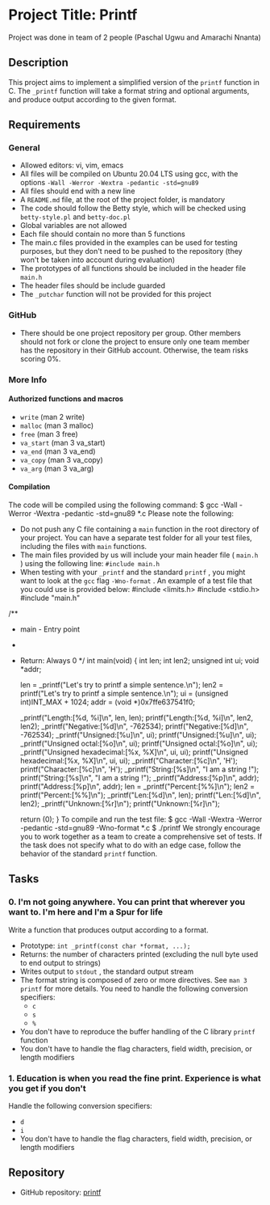 # Project Title: Printf
Project was done in team of 2 people (Paschal Ugwu and Amarachi Nnanta)

## Description

This project aims to implement a simplified version of the  `printf`  function in C. The  `_printf`  function will take a format string and optional arguments, and produce output according to the given format.

## Requirements

### General

- Allowed editors: vi, vim, emacs
- All files will be compiled on Ubuntu 20.04 LTS using gcc, with the options  `-Wall -Werror -Wextra -pedantic -std=gnu89` 
- All files should end with a new line
- A  `README.md`  file, at the root of the project folder, is mandatory
- The code should follow the Betty style, which will be checked using  `betty-style.pl`  and  `betty-doc.pl` 
- Global variables are not allowed
- Each file should contain no more than 5 functions
- The main.c files provided in the examples can be used for testing purposes, but they don't need to be pushed to the repository (they won't be taken into account during evaluation)
- The prototypes of all functions should be included in the header file  `main.h` 
- The header files should be include guarded
- The  `_putchar`  function will not be provided for this project

### GitHub

- There should be one project repository per group. Other members should not fork or clone the project to ensure only one team member has the repository in their GitHub account. Otherwise, the team risks scoring 0%.

### More Info

#### Authorized functions and macros

-  `write`  (man 2 write)
-  `malloc`  (man 3 malloc)
-  `free`  (man 3 free)
-  `va_start`  (man 3 va_start)
-  `va_end`  (man 3 va_end)
-  `va_copy`  (man 3 va_copy)
-  `va_arg`  (man 3 va_arg)

#### Compilation

The code will be compiled using the following command:
$ gcc -Wall -Werror -Wextra -pedantic -std=gnu89 *.c
Please note the following:

- Do not push any C file containing a  `main`  function in the root directory of your project. You can have a separate test folder for all your test files, including the files with  `main`  functions.
- The main files provided by us will include your main header file ( `main.h` ) using the following line:  `#include main.h` 
- When testing with your  `_printf`  and the standard  `printf` , you might want to look at the  `gcc`  flag  `-Wno-format` . An example of a test file that you could use is provided below:
#include <limits.h>
#include <stdio.h>
#include "main.h"

/**
 * main - Entry point
 *
 * Return: Always 0
 */
int main(void)
{
	int len;
	int len2;
	unsigned int ui;
	void *addr;

	len = _printf("Let's try to printf a simple sentence.\n");
	len2 = printf("Let's try to printf a simple sentence.\n");
	ui = (unsigned int)INT_MAX + 1024;
	addr = (void *)0x7ffe637541f0;

	_printf("Length:[%d, %i]\n", len, len);
	printf("Length:[%d, %i]\n", len2, len2);
	_printf("Negative:[%d]\n", -762534);
	printf("Negative:[%d]\n", -762534);
	_printf("Unsigned:[%u]\n", ui);
	printf("Unsigned:[%u]\n", ui);
	_printf("Unsigned octal:[%o]\n", ui);
	printf("Unsigned octal:[%o]\n", ui);
	_printf("Unsigned hexadecimal:[%x, %X]\n", ui, ui);
	printf("Unsigned hexadecimal:[%x, %X]\n", ui, ui);
	_printf("Character:[%c]\n", 'H');
	printf("Character:[%c]\n", 'H');
	_printf("String:[%s]\n", "I am a string !");
	printf("String:[%s]\n", "I am a string !");
	_printf("Address:[%p]\n", addr);
	printf("Address:[%p]\n", addr);
	len = _printf("Percent:[%%]\n");
	len2 = printf("Percent:[%%]\n");
	_printf("Len:[%d]\n", len);
	printf("Len:[%d]\n", len2);
	_printf("Unknown:[%r]\n");
	printf("Unknown:[%r]\n");

	return (0);
}
To compile and run the test file:
$ gcc -Wall -Wextra -Werror -pedantic -std=gnu89 -Wno-format *.c
$ ./printf
We strongly encourage you to work together as a team to create a comprehensive set of tests. If the task does not specify what to do with an edge case, follow the behavior of the standard  `printf`  function.

## Tasks

### 0. I'm not going anywhere. You can print that wherever you want to. I'm here and I'm a Spur for life

Write a function that produces output according to a format.

- Prototype:  `int _printf(const char *format, ...);` 
- Returns: the number of characters printed (excluding the null byte used to end output to strings)
- Writes output to  `stdout` , the standard output stream
- The format string is composed of zero or more directives. See  `man 3 printf`  for more details. You need to handle the following conversion specifiers:
    -  `c` 
    -  `s` 
    -  `%` 
- You don't have to reproduce the buffer handling of the C library  `printf`  function
- You don't have to handle the flag characters, field width, precision, or length modifiers

### 1. Education is when you read the fine print. Experience is what you get if you don't

Handle the following conversion specifiers:

-  `d` 
-  `i` 
- You don't have to handle the flag characters, field width, precision, or length modifiers

## Repository
- GitHub repository: [printf](https://github.com/paschalugwu/printf)
